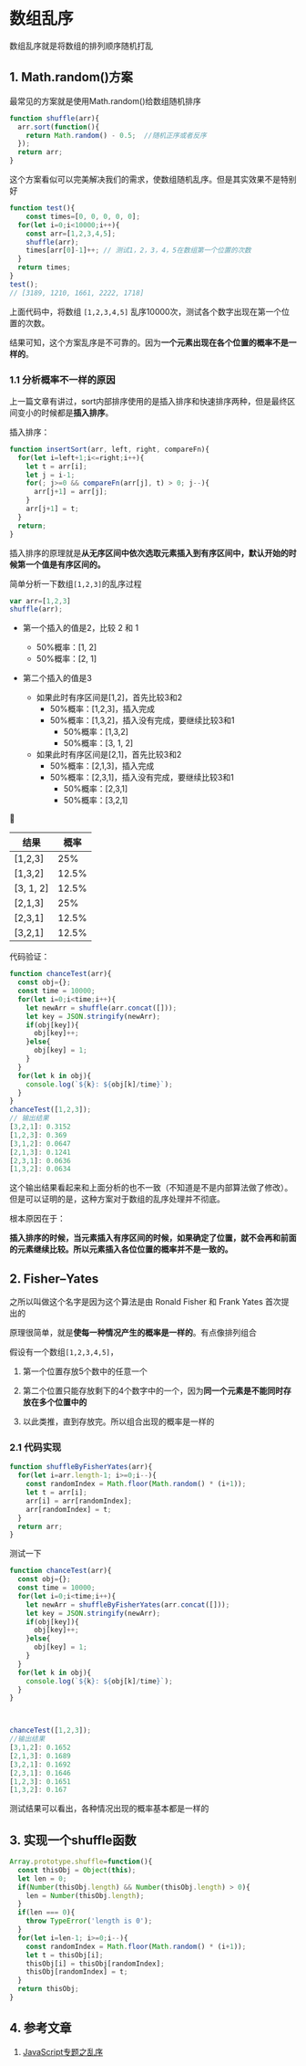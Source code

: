 # 数组乱序

数组乱序就是将数组的排列顺序随机打乱

## 1. Math.random()方案

最常见的方案就是使用Math.random()给数组随机排序

```js
function shuffle(arr){
  arr.sort(function(){
    return Math.random() - 0.5;  //随机正序或者反序
  });
  return arr;
}
```

这个方案看似可以完美解决我们的需求，使数组随机乱序。但是其实效果不是特别好

```js
function test(){
	const times=[0, 0, 0, 0, 0];
  for(let i=0;i<10000;i++){
    const arr=[1,2,3,4,5];
    shuffle(arr);
    times[arr[0]-1]++; // 测试1，2，3，4，5在数组第一个位置的次数
  }
  return times;
}
test();
// [3189, 1210, 1661, 2222, 1718]
```

上面代码中，将数组 `[1,2,3,4,5]` 乱序10000次，测试各个数字出现在第一个位置的次数。

结果可知，这个方案乱序是不可靠的。因为**一个元素出现在各个位置的概率不是一样的**。

### 1.1 分析概率不一样的原因

上一篇文章有讲过，sort内部排序使用的是插入排序和快速排序两种，但是最终区间变小的时候都是**插入排序**。

插入排序：

```js
function insertSort(arr, left, right, compareFn){
  for(let i=left+1;i<=right;i++){
    let t = arr[i];
    let j = i-1;
    for(; j>=0 && compareFn(arr[j], t) > 0; j--){
      arr[j+1] = arr[j];
    }
    arr[j+1] = t;
  }
  return;
}
```

插入排序的原理就是**从无序区间中依次选取元素插入到有序区间中，默认开始的时候第一个值是有序区间的。**

简单分析一下数组`[1,2,3]`的乱序过程

```js
var arr=[1,2,3]
shuffle(arr);
```

- 第一个插入的值是2，比较 2 和 1
  - 50%概率：[1, 2]
  - 50%概率：[2, 1]

- 第二个插入的值是3
  - 如果此时有序区间是[1,2]，首先比较3和2
    - 50%概率：[1,2,3]，插入完成
    - 50%概率：[1,3,2]，插入没有完成，要继续比较3和1
      - 50%概率：[1,3,2]
      - 50%概率：[3, 1, 2]
  - 如果此时有序区间是[2,1]，首先比较3和2
    - 50%概率：[2,1,3]，插入完成
    - 50%概率：[2,3,1]，插入没有完成，要继续比较3和1
      - 50%概率：[2,3,1]
      - 50%概率：[3,2,1]



| 结果      | 概率  |
| --------- | ----- |
| [1,2,3]   | 25%   |
| [1,3,2]   | 12.5% |
| [3, 1, 2] | 12.5% |
| [2,1,3]   | 25%   |
| [2,3,1]   | 12.5% |
| [3,2,1]   | 12.5% |

代码验证：

```js
function chanceTest(arr){
  const obj={};
  const time = 10000;
  for(let i=0;i<time;i++){
    let newArr = shuffle(arr.concat([]));
   	let key = JSON.stringify(newArr);
    if(obj[key]){
      obj[key]++;
    }else{
      obj[key] = 1;
    }
  }
  for(let k in obj){
    console.log(`${k}: ${obj[k]/time}`);
  }
}
chanceTest([1,2,3]);
// 输出结果
[3,2,1]: 0.3152
[1,2,3]: 0.369
[3,1,2]: 0.0647
[2,1,3]: 0.1241
[2,3,1]: 0.0636
[1,3,2]: 0.0634
```

这个输出结果看起来和上面分析的也不一致（不知道是不是内部算法做了修改）。但是可以证明的是，这种方案对于数组的乱序处理并不彻底。

根本原因在于：

**插入排序的时候，当元素插入有序区间的时候，如果确定了位置，就不会再和前面的元素继续比较。所以元素插入各位位置的概率并不是一致的。**

## 2. Fisher–Yates

之所以叫做这个名字是因为这个算法是由 Ronald Fisher 和 Frank Yates 首次提出的

原理很简单，就是**使每一种情况产生的概率是一样的**。有点像排列组合

假设有一个数组`[1,2,3,4,5]`，

1. 第一个位置存放5个数中的任意一个

2. 第二个位置只能存放剩下的4个数字中的一个，因为**同一个元素是不能同时存放在多个位置中的**
3. 以此类推，直到存放完。所以组合出现的概率是一样的

### 2.1 代码实现

```js
function shuffleByFisherYates(arr){
  for(let i=arr.length-1; i>=0;i--){
    const randomIndex = Math.floor(Math.random() * (i+1));
    let t = arr[i];
    arr[i] = arr[randomIndex];
    arr[randomIndex] = t;
  }
  return arr;
}
```

测试一下

```js
function chanceTest(arr){
  const obj={};
  const time = 10000;
  for(let i=0;i<time;i++){
    let newArr = shuffleByFisherYates(arr.concat([]));
   	let key = JSON.stringify(newArr);
    if(obj[key]){
      obj[key]++;
    }else{
      obj[key] = 1;
    }
  }
  for(let k in obj){
    console.log(`${k}: ${obj[k]/time}`);
  }
}



chanceTest([1,2,3]);
//输出结果
[3,1,2]: 0.1652
[2,1,3]: 0.1689
[3,2,1]: 0.1692
[2,3,1]: 0.1646
[1,2,3]: 0.1651
[1,3,2]: 0.167
```

测试结果可以看出，各种情况出现的概率基本都是一样的



## 3. 实现一个shuffle函数

```js
Array.prototype.shuffle=function(){
  const thisObj = Object(this);
  let len = 0;
  if(Number(thisObj.length) && Number(thisObj.length) > 0){
    len = Number(thisObj.length);
  }
  if(len === 0){
    throw TypeError('length is 0');
  }
  for(let i=len-1; i>=0;i--){
    const randomIndex = Math.floor(Math.random() * (i+1));
    let t = thisObj[i];
    thisObj[i] = thisObj[randomIndex];
    thisObj[randomIndex] = t;
  }
  return thisObj;
}
```



## 4. 参考文章

1. [JavaScript专题之乱序](https://github.com/mqyqingfeng/Blog/issues/51)

